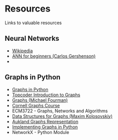 # Resources

Links to valuable resources

## Neural Networks
* [Wikipedia](https://en.wikipedia.org/wiki/Artificial_neural_network#Network_function)
* [ANN for beginners (Carlos Gershenson)](https://datajobs.com/data-science-repo/Neural-Net-%5BCarlos-Gershenson%5D.pdf)
* 

## Graphs in Python
* [Graphs in Python](http://www.python-course.eu/graphs_python.php)
* [Topcoder Introduction to Graphs](https://www.topcoder.com/community/data-science/data-science-tutorials/introduction-to-graphs-and-their-data-structures-section-1/)
* [Graphs (Michael Fourman)](http://homepages.inf.ed.ac.uk/mfourman/teaching/mlCourse/notes/L13.pdf)
* [Cornell Graphs Course](http://www.cs.cornell.edu/courses/cs312/2004fa/lectures/lecture14.htm)
* ECM3722 - Graphs, Networks and Algorithms
* [Data Structures for Graphs (Maxim Kolosovskiy)](http://arxiv.org/pdf/0908.3089.pdf)
* [Aukland Graphs Representation](https://www.cs.auckland.ac.nz/software/AlgAnim/graph_rep.html)
* [Implementing Graphs in Python](https://www.python.org/doc/essays/graphs/)
* NetworkX - Python Module
